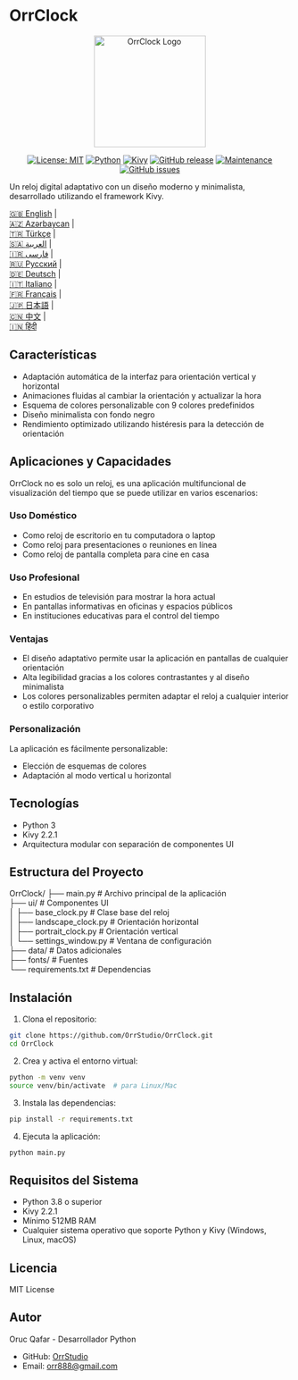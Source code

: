 # OrrClock

<div align="center">
  <img src="https://github.com/user-attachments/assets/83289c8e-472e-44d9-8bc7-eb27bec46763" alt="OrrClock Logo" width="200"/>
</div>

<div align="center">
  
[![License: MIT](https://img.shields.io/badge/License-MIT-yellow.svg)](https://opensource.org/licenses/MIT)
[![Python](https://img.shields.io/badge/Python-3.8%2B-blue)](https://www.python.org/)
[![Kivy](https://img.shields.io/badge/Kivy-2.2.1-brightgreen)](https://kivy.org/)
[![GitHub release](https://img.shields.io/badge/Release-v1.0.0-blue)](https://github.com/OrrStudio/OrrClock/releases)
[![Maintenance](https://img.shields.io/badge/Maintained%3F-yes-green.svg)](https://github.com/OrrStudio/OrrClock/graphs/commit-activity)
[![GitHub issues](https://img.shields.io/github/issues/OrrStudio/OrrClock)](https://github.com/OrrStudio/OrrClock/issues)

</div>

Un reloj digital adaptativo con un diseño moderno y minimalista, desarrollado utilizando el framework Kivy.

[🇬🇧 English](../README.md) |  
[🇦🇿 Azərbaycan](README.az.md) |  
[🇹🇷 Türkçe](README.tr.md) |  
[🇸🇦 العربية](README.ar.md) |  
[🇮🇷 فارسی](README.fa.md) |  
[🇷🇺 Русский](README.ru.md) |  
[🇩🇪 Deutsch](README.de.md) |  
[🇮🇹 Italiano](README.it.md) |  
[🇫🇷 Français](README.fr.md) |  
[🇯🇵 日本語](README.ja.md) |  
[🇨🇳 中文](README.zh.md) |  
[🇮🇳 हिंदी](README.hi.md)

## Características

- Adaptación automática de la interfaz para orientación vertical y horizontal
- Animaciones fluidas al cambiar la orientación y actualizar la hora
- Esquema de colores personalizable con 9 colores predefinidos
- Diseño minimalista con fondo negro
- Rendimiento optimizado utilizando histéresis para la detección de orientación

## Aplicaciones y Capacidades

OrrClock no es solo un reloj, es una aplicación multifuncional de visualización del tiempo que se puede utilizar en varios escenarios:

### Uso Doméstico
- Como reloj de escritorio en tu computadora o laptop
- Como reloj para presentaciones o reuniones en línea
- Como reloj de pantalla completa para cine en casa

### Uso Profesional
- En estudios de televisión para mostrar la hora actual
- En pantallas informativas en oficinas y espacios públicos
- En instituciones educativas para el control del tiempo

### Ventajas
- El diseño adaptativo permite usar la aplicación en pantallas de cualquier orientación
- Alta legibilidad gracias a los colores contrastantes y al diseño minimalista
- Los colores personalizables permiten adaptar el reloj a cualquier interior o estilo corporativo

### Personalización
La aplicación es fácilmente personalizable:
- Elección de esquemas de colores
- Adaptación al modo vertical u horizontal

## Tecnologías

- Python 3
- Kivy 2.2.1
- Arquitectura modular con separación de componentes UI

## Estructura del Proyecto

OrrClock/
├── main.py                 # Archivo principal de la aplicación  
├── ui/                     # Componentes UI  
│   ├── base_clock.py       # Clase base del reloj  
│   ├── landscape_clock.py  # Orientación horizontal  
│   ├── portrait_clock.py   # Orientación vertical  
│   └── settings_window.py  # Ventana de configuración  
├── data/                   # Datos adicionales  
├── fonts/                  # Fuentes  
└── requirements.txt        # Dependencias  

## Instalación

1. Clona el repositorio:
```bash
git clone https://github.com/OrrStudio/OrrClock.git
cd OrrClock
```

2. Crea y activa el entorno virtual:
```bash
python -m venv venv
source venv/bin/activate  # para Linux/Mac
```

3. Instala las dependencias:
```bash
pip install -r requirements.txt
```

4. Ejecuta la aplicación:
```bash
python main.py
```

## Requisitos del Sistema

- Python 3.8 o superior
- Kivy 2.2.1
- Mínimo 512MB RAM
- Cualquier sistema operativo que soporte Python y Kivy (Windows, Linux, macOS)

## Licencia

MIT License

## Autor

Oruc Qafar - Desarrollador Python
- GitHub: [OrrStudio](https://github.com/OrrStudio)
- Email: orr888@gmail.com
